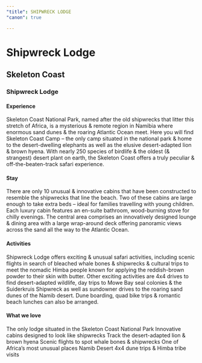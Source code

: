 ```yaml
---
"title": SHIPWRECK LODGE
"canon": true

---
```


# Shipwreck Lodge
## Skeleton Coast
### Shipwreck Lodge

#### Experience
Skeleton Coast National Park, named after the old shipwrecks that litter this stretch of Africa, is a mysterious &amp; remote region in Namibia where enormous sand dunes &amp; the roaring Atlantic Ocean meet.
Here you will find Skeleton Coast Camp – the only camp situated in the national park &amp; home to the desert-dwelling elephants as well as the elusive desert-adapted lion &amp; brown hyena.
With nearly 250 species of birdlife &amp; the oldest (&amp; strangest) desert plant on earth, the Skeleton Coast offers a truly peculiar &amp; off-the-beaten-track safari experience.

#### Stay
There are only 10 unusual &amp; innovative cabins that have been constructed to resemble the shipwrecks that line the beach.  Two of these cabins are large enough to take extra beds – ideal for families travelling with young children.
Each luxury cabin features an en-suite bathroom, wood-burning stove for chilly evenings.
The central area comprises an innovatively designed lounge &amp; dining area with a large wrap-around deck offering panoramic views across the sand all the way to the Atlantic Ocean.

#### Activities
Shipwreck Lodge offers exciting &amp; unusual safari activities, including scenic flights in search of bleached whale bones &amp; shipwrecks &amp; cultural trips to meet the nomadic Himba people known for applying the reddish-brown powder to their skin with butter.
Other exciting activities are 4x4 drives to find desert-adapted wildlife, day trips to Mowe Bay seal colonies &amp; the Suiderkruis Shipwreck as well as sundowner drives to the roaring sand dunes of the Namib desert.
Dune boarding, quad bike trips &amp; romantic beach lunches can also be arranged.


#### What we love
The only lodge situated in the Skeleton Coast National Park
Innovative cabins designed to look like shipwrecks
Track the desert-adapted lion &amp; brown hyena
Scenic flights to spot whale bones &amp; shipwrecks
One of Africa’s most unusual places
Namib Desert 4x4 dune trips &amp; Himba tribe visits